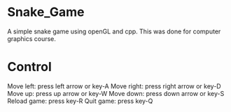 # Snake_Game

A simple snake game using openGL and cpp. This was done for computer graphics course. 

# Control

Move left: press left arrow or key-A
Move right: press right arrow or key-D
Move up: press up arrow or key-W
Move down: press down arrow or key-S
Reload game: press key-R
Quit game: press key-Q

